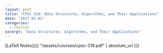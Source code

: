 ```yaml
---
layout: post
title: "CPSC 319: Data Structures, Algorithms, and Their Applications"
date: "2017-01-01"
categories:
  - Courses
excerpt: "Data Structures, Algorithms, and Their Applications"
---
```


[LaTeX Notes]({{ "/assets/courses/cpsc-319.pdf" | absolute_url }})
